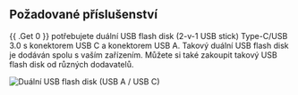 ## Požadované příslušenství

{{ .Get 0 }} potřebujete duální USB flash disk (2-v-1 USB stick) Type-C/USB 3.0 s konektorem USB C a konektorem USB A. Takový duální USB flash disk je dodáván spolu s vaším zařízením. Můžete si také zakoupit takový USB flash disk od různých dodavatelů.

![Duální USB flash disk (USB A / USB C)](/images/firmware/update/usb-dual-stick.svg)
